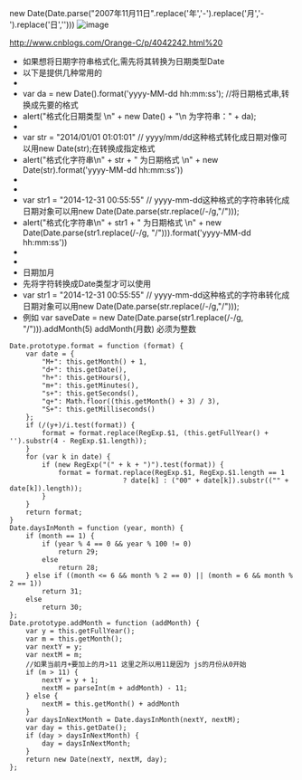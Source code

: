 new Date(Date.parse("2007年11月11日".replace('年','-').replace('月','-').replace('日','')))
![image](B1E74E13F67E4007B87F0C2436F01C31)

http://www.cnblogs.com/Orange-C/p/4042242.html%20
* 如果想将日期字符串格式化,需先将其转换为日期类型Date
* 以下是提供几种常用的
*
* var da = new Date().format('yyyy-MM-dd hh:mm:ss'); //将日期格式串,转换成先要的格式
* alert("格式化日期类型 \n" + new Date() + "\n 为字符串：" + da);
*
* var str = "2014/01/01 01:01:01" // yyyy/mm/dd这种格式转化成日期对像可以用new Date(str);在转换成指定格式
* alert("格式化字符串\n" + str + " 为日期格式 \n" + new Date(str).format('yyyy-MM-dd hh:mm:ss'))
*
*
* var str1 = "2014-12-31 00:55:55" // yyyy-mm-dd这种格式的字符串转化成日期对象可以用new Date(Date.parse(str.replace(/-/g,"/")));
* alert("格式化字符串\n" + str1 + " 为日期格式 \n" + new Date(Date.parse(str1.replace(/-/g, "/"))).format('yyyy-MM-dd hh:mm:ss'))
*
*
* 日期加月
* 先将字符转换成Date类型才可以使用
* var str1 = "2014-12-31 00:55:55" // yyyy-mm-dd这种格式的字符串转化成日期对象可以用new Date(Date.parse(str.replace(/-/g,"/")));
* 例如 var saveDate = new Date(Date.parse(str1.replace(/-/g, "/"))).addMonth(5)
addMonth(月数) 必须为整数
```
Date.prototype.format = function (format) {
    var date = {
        "M+": this.getMonth() + 1,
        "d+": this.getDate(),
        "h+": this.getHours(),
        "m+": this.getMinutes(),
        "s+": this.getSeconds(),
        "q+": Math.floor((this.getMonth() + 3) / 3),
        "S+": this.getMilliseconds()
    };
    if (/(y+)/i.test(format)) {
        format = format.replace(RegExp.$1, (this.getFullYear() + '').substr(4 - RegExp.$1.length));
    }
    for (var k in date) {
        if (new RegExp("(" + k + ")").test(format)) {
            format = format.replace(RegExp.$1, RegExp.$1.length == 1
                            ? date[k] : ("00" + date[k]).substr(("" + date[k]).length));
        }
    }
    return format;
}
Date.daysInMonth = function (year, month) {
    if (month == 1) {
        if (year % 4 == 0 && year % 100 != 0)
            return 29;
        else
            return 28;
    } else if ((month <= 6 && month % 2 == 0) || (month = 6 && month % 2 == 1))
        return 31;
    else
        return 30;
};
Date.prototype.addMonth = function (addMonth) {
    var y = this.getFullYear();
    var m = this.getMonth();
    var nextY = y;
    var nextM = m;
    //如果当前月+要加上的月>11 这里之所以用11是因为 js的月份从0开始
    if (m > 11) {
        nextY = y + 1;
        nextM = parseInt(m + addMonth) - 11;
    } else {
        nextM = this.getMonth() + addMonth
    }
    var daysInNextMonth = Date.daysInMonth(nextY, nextM);
    var day = this.getDate();
    if (day > daysInNextMonth) {
        day = daysInNextMonth;
    }
    return new Date(nextY, nextM, day);
};
```